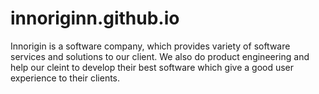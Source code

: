 # innoriginn.github.io
 Innorigin is a software company, which provides variety of software services and solutions to our client. We also do product engineering and help our cleint to develop their best software which give a good user experience to their clients.
